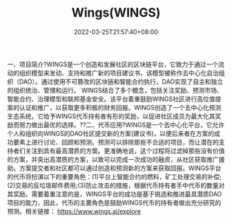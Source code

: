 ﻿---
weight: 
title: "Wings(WINGS)"
description: "WINGS是一个创造和发展社区的区块链平台，它致力于通过一个流动的组织模型来发动、支持和推广新的建议书，该模型被称作去中心化自治组织（DAO）"
date: 2022-03-25T21:57:40+08:00
lastmod: 2022-03-25T16:45:40+08:00
draft: false
authors: ["Metabd"]
featuredImage: "wingswings.webp"
link: ""
tags: ["数字代币","Wings(WINGS)"]
categories: ["navigation"]
navigation: ["数字代币"]
lightgallery: true
toc: true
pinned: false
recommend: false
recommend1: false
---
一、项目简介?WINGS是一个创造和发展社区的区块链平台，它致力于通过一个流动的组织模型来发动、支持和推广新的项目建议书，该模型被称作去中心化自治组织（DAO）。通过使用不可篡改的区块链和智能合约执行，DAO实现了自主和独立的组织统治、管理和运行。 WINGS结合了多个概念，包括关注奖励、预测市场、智能合约、治理模型和联邦基金安全。该平台着重鼓励WINGS社区进行高位值提案的认证和推广，以获取更多积极的财务回报。WINGS创造了一个去中心化预测生态系统，它给予WINGS代币持有者有形的奖励，以促进社区成员为最大化其奖励而努力做出最优的选择。??二、代币应用?WINGS是一个去中心化平台，它允许个人和组织向WINGS的DAO社区提交新的方案(建议书)，以便后来者在方案的成功要素上进行讨论、回顾和预测。预测可以排除那些不合适的项目，而让潜在的支持者们关注到具有最高潜质的方案。更准确地说，这个过程将过滤掉那些没有价值的方案，并突出高潜质的方案，以致可以完成一次成功的融资，从社区获取推广援助。方案提交者和社区都可以通过创造和预测新的方案来获取回报。WINGS平台的代币将扮演以下的重要角色：(1)平台上智能合约的燃料，矿工处理交易的补偿;(2)交易的反垃圾邮件费用;(3)防止攻击的措施，根据代币持有者手中代币的数量对其奖励。需要着重注意的是，WINGS平台的成功是基于挑选和推进最具潜质DAO项目的能力，因此，代币的主要角色是鼓励WINGS代币的持有者做出充分研究的预测。相关链接：
https://www.wings.ai/explore
